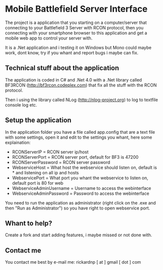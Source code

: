 # Mobile Battlefield Server Interface

The project is a application that you starting on a computer/server that connecting to your Battlefield 3 Server with RCON protocol, then you connecting with your smartphone browser to this application and get a mobile web app to control your server with.

It is a .Net application and i testing it on Windows but Mono could maybe work, dont know, try if you whant and report bugs i maybe can fix.

## Technical stuff about the application

The application is coded in C# and .Net 4.0 with a .Net library called BF3RCON (http://bf3rcon.codeplex.com) that fix all the stuff with the RCON protocol.

Then i using the library called NLog (http://nlog-project.org) to log to textfile console log etc.

## Setup the application

In the application folder you have a file called app.config that are a text file with some settings, open it and edit to the settings you whant, here some explaination:

* RCONServerIP = RCON server ip/host
* RCONServerPort = RCON server port, default for BF3 is 47200
* RCONServerPassword = RCON server password
* WebserviceHost = What host the webservice should listen on, default is * and listening on all ip and hosts
* WebservicePort = What port you whant the webservice to listen on, default port is 80 for web
* WebserviceAdminUsername = Username to access the webinterface
* WebserviceAdminPassword = Password to access the webinterface

You need to run the application as administrator (right click on the .exe and then "Run as Administrator") so you have right to open webservice port.

## Whant to help?

Create a fork and start adding features, i maybe missed or not done with.

## Contact me

You contact me best by e-mail me: rickardnp [ at ] gmail [ dot ] com